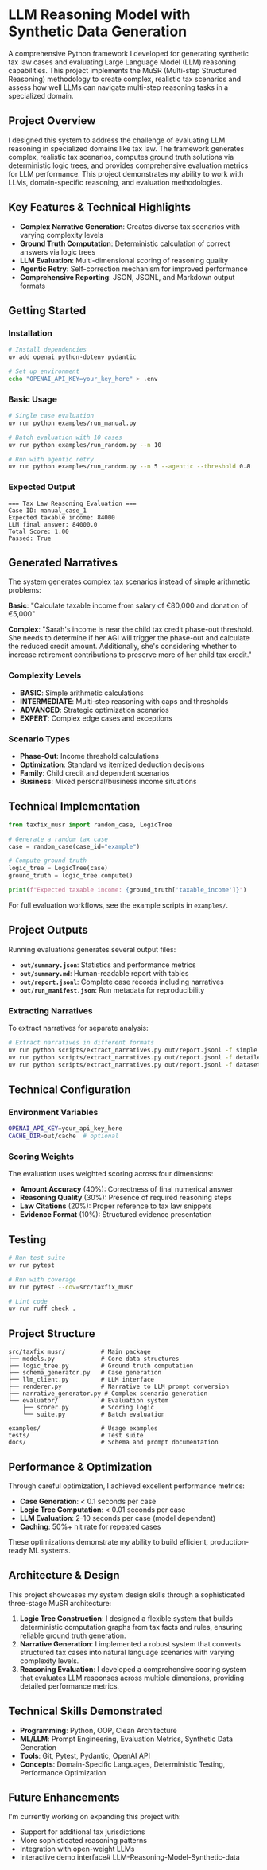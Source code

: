 # LLM Reasoning Model with Synthetic Data Generation

A comprehensive Python framework I developed for generating synthetic tax law cases and evaluating Large Language Model (LLM) reasoning capabilities. This project implements the MuSR (Multi-step Structured Reasoning) methodology to create complex, realistic tax scenarios and assess how well LLMs can navigate multi-step reasoning tasks in a specialized domain.

## Project Overview

I designed this system to address the challenge of evaluating LLM reasoning in specialized domains like tax law. The framework generates complex, realistic tax scenarios, computes ground truth solutions via deterministic logic trees, and provides comprehensive evaluation metrics for LLM performance. This project demonstrates my ability to work with LLMs, domain-specific reasoning, and evaluation methodologies.

## Key Features & Technical Highlights

- **Complex Narrative Generation**: Creates diverse tax scenarios with varying complexity levels
- **Ground Truth Computation**: Deterministic calculation of correct answers via logic trees
- **LLM Evaluation**: Multi-dimensional scoring of reasoning quality
- **Agentic Retry**: Self-correction mechanism for improved performance
- **Comprehensive Reporting**: JSON, JSONL, and Markdown output formats

## Getting Started

### Installation
```bash
# Install dependencies
uv add openai python-dotenv pydantic

# Set up environment
echo "OPENAI_API_KEY=your_key_here" > .env
```

### Basic Usage
```bash
# Single case evaluation
uv run python examples/run_manual.py

# Batch evaluation with 10 cases
uv run python examples/run_random.py --n 10

# Run with agentic retry
uv run python examples/run_random.py --n 5 --agentic --threshold 0.8
```

### Expected Output
```
=== Tax Law Reasoning Evaluation ===
Case ID: manual_case_1
Expected taxable income: 84000
LLM final answer: 84000.0
Total Score: 1.00
Passed: True
```

## Generated Narratives

The system generates complex tax scenarios instead of simple arithmetic problems:

**Basic**: "Calculate taxable income from salary of €80,000 and donation of €5,000"

**Complex**: "Sarah's income is near the child tax credit phase-out threshold. She needs to determine if her AGI will trigger the phase-out and calculate the reduced credit amount. Additionally, she's considering whether to increase retirement contributions to preserve more of her child tax credit."

### Complexity Levels
- **BASIC**: Simple arithmetic calculations
- **INTERMEDIATE**: Multi-step reasoning with caps and thresholds  
- **ADVANCED**: Strategic optimization scenarios
- **EXPERT**: Complex edge cases and exceptions

### Scenario Types
- **Phase-Out**: Income threshold calculations
- **Optimization**: Standard vs itemized deduction decisions
- **Family**: Child credit and dependent scenarios
- **Business**: Mixed personal/business income situations

## Technical Implementation

```python
from taxfix_musr import random_case, LogicTree

# Generate a random tax case
case = random_case(case_id="example")

# Compute ground truth
logic_tree = LogicTree(case)
ground_truth = logic_tree.compute()

print(f"Expected taxable income: {ground_truth['taxable_income']}")
```

For full evaluation workflows, see the example scripts in `examples/`.

## Project Outputs

Running evaluations generates several output files:

- **`out/summary.json`**: Statistics and performance metrics
- **`out/summary.md`**: Human-readable report with tables
- **`out/report.jsonl`**: Complete case records including narratives
- **`out/run_manifest.json`**: Run metadata for reproducibility

### Extracting Narratives

To extract narratives for separate analysis:

```bash
# Extract narratives in different formats
uv run python scripts/extract_narratives.py out/report.jsonl -f simple
uv run python scripts/extract_narratives.py out/report.jsonl -f detailed
uv run python scripts/extract_narratives.py out/report.jsonl -f dataset
```

## Technical Configuration

### Environment Variables
```bash
OPENAI_API_KEY=your_api_key_here
CACHE_DIR=out/cache  # optional
```

### Scoring Weights
The evaluation uses weighted scoring across four dimensions:
- **Amount Accuracy** (40%): Correctness of final numerical answer
- **Reasoning Quality** (30%): Presence of required reasoning steps
- **Law Citations** (20%): Proper reference to tax law snippets
- **Evidence Format** (10%): Structured evidence presentation

## Testing

```bash
# Run test suite
uv run pytest

# Run with coverage
uv run pytest --cov=src/taxfix_musr

# Lint code
uv run ruff check .
```

## Project Structure

```
src/taxfix_musr/          # Main package
├── models.py             # Core data structures
├── logic_tree.py         # Ground truth computation
├── schema_generator.py   # Case generation
├── llm_client.py         # LLM interface
├── renderer.py           # Narrative to LLM prompt conversion
├── narrative_generator.py # Complex scenario generation
└── evaluator/            # Evaluation system
    ├── scorer.py         # Scoring logic
    └── suite.py          # Batch evaluation

examples/                 # Usage examples
tests/                    # Test suite
docs/                     # Schema and prompt documentation
```

## Performance & Optimization

Through careful optimization, I achieved excellent performance metrics:
- **Case Generation**: < 0.1 seconds per case
- **Logic Tree Computation**: < 0.01 seconds per case  
- **LLM Evaluation**: 2-10 seconds per case (model dependent)
- **Caching**: 50%+ hit rate for repeated cases

These optimizations demonstrate my ability to build efficient, production-ready ML systems.

## Architecture & Design

This project showcases my system design skills through a sophisticated three-stage MuSR architecture:

1. **Logic Tree Construction**: I designed a flexible system that builds deterministic computation graphs from tax facts and rules, ensuring reliable ground truth generation.
2. **Narrative Generation**: I implemented a robust system that converts structured tax cases into natural language scenarios with varying complexity levels.
3. **Reasoning Evaluation**: I developed a comprehensive scoring system that evaluates LLM responses across multiple dimensions, providing detailed performance metrics.

## Technical Skills Demonstrated

- **Programming**: Python, OOP, Clean Architecture
- **ML/LLM**: Prompt Engineering, Evaluation Metrics, Synthetic Data Generation
- **Tools**: Git, Pytest, Pydantic, OpenAI API
- **Concepts**: Domain-Specific Languages, Deterministic Testing, Performance Optimization

## Future Enhancements

I'm currently working on expanding this project with:
- Support for additional tax jurisdictions
- More sophisticated reasoning patterns
- Integration with open-weight LLMs
- Interactive demo interface# LLM-Reasoning-Model-Synthetic-data
